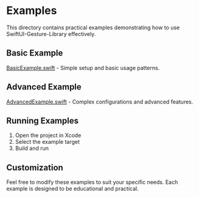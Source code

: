 # Examples

This directory contains practical examples demonstrating how to use SwiftUI-Gesture-Library effectively.

## Basic Example

[BasicExample.swift](BasicExample.swift) - Simple setup and basic usage patterns.

## Advanced Example

[AdvancedExample.swift](AdvancedExample.swift) - Complex configurations and advanced features.

## Running Examples

1. Open the project in Xcode
2. Select the example target
3. Build and run

## Customization

Feel free to modify these examples to suit your specific needs. Each example is designed to be educational and practical.
